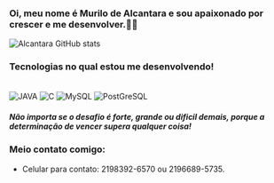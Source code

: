 ### Oi, meu nome é Murilo de Alcantara e sou apaixonado por crescer e me desenvolver.✌🏼

![Alcantara GitHub stats](https://github-readme-stats.vercel.app/api?username=Murilo2024&show_icons=true&theme=dark)

### Tecnologias no qual estou me desenvolvendo!

<div style="display: inline_block"><br/>
    <img align="center" alt= "JAVA" src=https://img.shields.io/badge/Java-ED8B00?style=for-the-badge&logo=openjdk&logoColor=white />
     <img align="center" alt= "C" src=https://img.shields.io/badge/C-00599C?style=for-the-badge&logo=c&logoColor=white />
    <img align="center" alt= "MySQL" src=https://img.shields.io/badge/MySQL-00000F?style=for-the-badge&logo=mysql&logoColor=white />
    <img align="center" alt= "PostGreSQL" src=https://img.shields.io/badge/PostgreSQL-316192?style=for-the-badge&logo=postgresql&logoColor=white />
    </div>

  ##### Não importa se o desafio é forte, grande ou dificil demais, porque a determinação de vencer supera qualquer coisa!
  ### Meio contato comigo:
  - Celular para contato: 2198392-6570 ou 2196689-5735.
  
